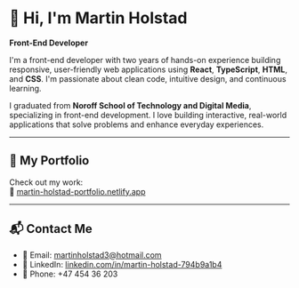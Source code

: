 # 👋 Hi, I'm Martin Holstad  
**Front-End Developer**

I'm a front-end developer with two years of hands-on experience building responsive, user-friendly web applications using **React**, **TypeScript**, **HTML**, and **CSS**. I'm passionate about clean code, intuitive design, and continuous learning.

I graduated from **Noroff School of Technology and Digital Media**, specializing in front-end development. I love building interactive, real-world applications that solve problems and enhance everyday experiences.

---

## 🚀 My Portfolio  
Check out my work:  
🔗 [martin-holstad-portfolio.netlify.app](https://martin-holstad-portfolio.netlify.app/)

---

## 📬 Contact Me  
- 📧 Email: [martinholstad3@hotmail.com](mailto:martinholstad3@hotmail.com)  
- 💼 LinkedIn: [linkedin.com/in/martin-holstad-794b9a1b4](https://www.linkedin.com/in/martin-holstad-794b9a1b4/)  
- 📱 Phone: +47 454 36 203
